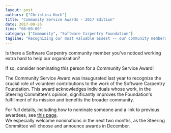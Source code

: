 ```yaml
---
layout: post
authors: ["Christina Koch"]
title: "Community Service Awards - 2017 Edition"
date: 2017-09-25
time: "08:00:00"
category: ["Community", "Software Carpentry Foundation"]
tagline: "Recognizing our most valuable assest -- our community members"
---
```


Is there a Software Carpentry community member you've noticed working 
extra hard to help our organization?  

If so, consider nominating this person for a Community Service Award!

The Community Service Award was inaugurated last year 
to recognize the crucial role of volunteer contributions
to the work of the Software Carpentry Foundation.  This award acknowledges 
individuals whose work, in the Steering Committee's opinion, significantly improves the 
Foundation's fulfillment of its mission and benefits the broader community. 

For full details, including how to nominate someone and a link to previous awardees,
see [this page]({{site.url}}/scf/awards/).  
We especially welcome nominations in the next two months, as 
the Steering Committee will choose and 
announce awards in December.  
